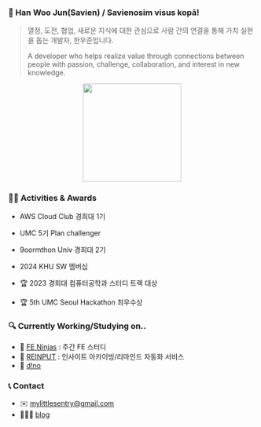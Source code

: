 ### 👋 Han Woo Jun(Savien) / Savienosim visus kopā!
> 열정, 도전, 협업, 새로운 지식에 대한 관심으로 사람 간의 연결을 통해 가치 실현을 돕는 개발자, 한우준입니다.
>
> A developer who helps realize value through connections between people with passion, challenge, collaboration, and interest in new knowledge.

<div align="center">
<a href="https://github.com/anuraghazra/github-readme-stats">
  <img height=200 align="center" src="https://github-readme-stats.vercel.app/api?username=MrMirror21" />
</a>
</div>

### 🏃🏻 Activities & Awards
- AWS Cloud Club 경희대 1기
- UMC 5기 Plan challenger
- 9oormthon Univ 경희대 2기
- 2024 KHU SW 멤버십
  
- 🏆 2023 경희대 컴퓨터공학과 스터디 트랙 대상
- 🏆 5th UMC Seoul Hackathon 최우수상

### 🔍 Currently Working/Studying on..
- 🥷 [FE Ninjas](https://github.com/FE-ninjas) : 주간 FE 스터디
- 🔖 [REINPUT](https://github.com/9oormthon-univ/2024_BEOTKKOTTHON_TEAM_24_FE) : 인사이트 아카이빙/리마인드 자동화 서비스
- 🎨 [d!no](https://github.com/2024-dino)

### 📞 Contact
- ✉️ mylittlesentry@gmail.com
- 🧑🏻‍💻 [blog](https://velog.io/@mrmirror21/posts)
<!--
**MrMirror21/MrMirror21** is a ✨ _special_ ✨ repository because its `README.md` (this file) appears on your GitHub profile.

Here are some ideas to get you started:

- 🔭 I’m currently working on ...
- 🌱 I’m currently learning ...
- 👯 I’m looking to collaborate on ...
- 🤔 I’m looking for help with ...
- 💬 Ask me about ...
- 📫 How to reach me: ...
- 😄 Pronouns: ...
- ⚡ Fun fact: ...
-->
